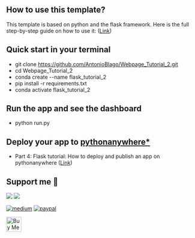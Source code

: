 
## How to use this template?

This template is based on python and the flask framework.
Here is the full step-by-step guide on how to use it:
([Link](https://wire.insiderfinance.io/develop-your-own-financial-dashboard-with-flask-and-plotly-46f8150364e6))

## Quick start in your terminal
- git clone https://github.com/AntonioBlago/Webpage_Tutorial_2.git
- cd Webpage_Tutorial_2
- conda create --name flask_tutorial_2
- pip install -r requirements.txt 
- conda activate flask_tutorial_2


## Run the app and see the dashboard
- python run.py

## Deploy your app to [pythonanywhere*](https://www.pythonanywhere.com/?affiliate_id=007ce8a4)
- Part 4: Flask tutorial: How to deploy and publish an app on pythonanywhere ([Link](https://antonioblago.medium.com/flask-tutorial-how-to-deploy-and-publish-an-app-on-pythonanywhere-225314160914))


## Support me 👋

<a href="https://www.antonioblago.com"><img src="https://badgen.net/badge/homepage/antonioblago/green"></a>
<a href="https://www.tenxassets.com"><img src="https://badgen.net/badge/Trending_stocks_and_cryptos/tenxassets.com/blue?icon=bitcoin"></a>

[![medium][medium-badge]][medium-url]
[![paypal][paypal-badge]][paypal-url]

<a href="https://www.buymeacoffee.com/antonioblago"><img src="https://git.io/JySno" height="40" align="center" alt="Buy Me a Coffee"></a>

<!-- images & badges -->
[medium-badge]: https://img.shields.io/static/v1?color=292a2c&label=%20&labelColor=100f0d&logo=medium&logoColor=ffffff&message=Medium&style=for-the-badge
[paypal-badge]:https://www.paypalobjects.com/en_US/i/btn/btn_donate_LG.gif

<!-- links / urls -->
[medium-url]: https://antonioblago.medium.com
[paypal-url]: https://www.paypal.com/donate/?hosted_button_id=4VVNDJLCR7DCW

